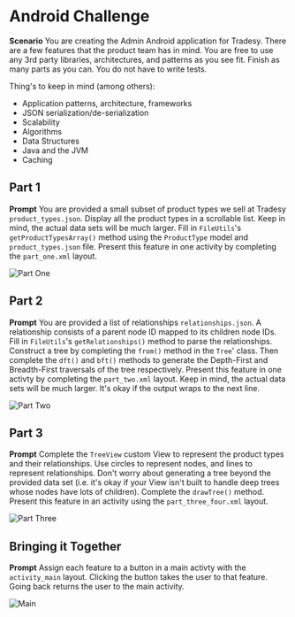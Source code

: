 # Android Challenge
**Scenario** You are creating the Admin Android application for Tradesy. There are a few features 
that the product team has in mind. You are free to use any 3rd party libraries, architectures, and 
patterns as you see fit. Finish as many parts as you can. You do not have to write tests.

Thing's to keep in mind (among others):
- Application patterns, architecture, frameworks
- JSON serialization/de-serialization
- Scalability
- Algorithms
- Data Structures
- Java and the JVM
- Caching


## Part 1
**Prompt** You are provided a small subset of product types we sell at Tradesy `product_types.json`.
Display all the product types in a scrollable list. Keep in mind, the actual data sets will be much 
larger. Fill in `FileUtils`'s `getProductTypesArray()` method using the `ProductType` model and 
`product_types.json` file. Present this feature in one activity by completing the `part_one.xml` 
layout.

![Part One](examples/part_one_example.png)

## Part 2
**Prompt** You are provided a list of relationships `relationships.json`. A relationship consists of 
a parent node ID mapped to its children node IDs. Fill in `FileUtils`'s `getRelationships()` method 
to parse the relationships. Construct a tree by completing the `from()` method in the `Tree`' class.
Then complete the `dft()` and `bft()` methods to generate the Depth-First and Breadth-First 
traversals of the tree respectively. Present this feature in one activty by completing the 
`part_two.xml` layout. Keep in mind, the actual data sets will be much larger. It's okay if the 
output wraps to the next line.

![Part Two](examples/part_two_example.png)

## Part 3
**Prompt** Complete the `TreeView` custom View to represent the product types and their
relationships. Use circles to represent nodes, and lines to represent relationships. Don't worry 
about generating a tree beyond the provided data set (i.e. it's okay if your View isn't built to 
handle deep trees whose nodes have lots of children). Complete the `drawTree()` method. Present this 
feature in an activity using the `part_three_four.xml` layout.

![Part Three](examples/part_three_example.png)

## Bringing it Together
**Prompt** Assign each feature to a button in a main activty with the `activity_main` layout. 
Clicking the button takes the user to that feature. Going back returns the user to the main 
activity.
 
 ![Main](examples/main.png)